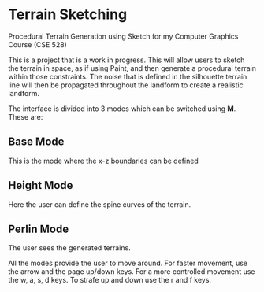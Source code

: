 # Terrain Sketching
Procedural Terrain Generation using Sketch for my Computer Graphics Course (CSE 528)

This is a project that is a work in progress. This will allow users to sketch the terrain in space, as if using Paint, and then generate a procedural terrain within those constraints. The noise that is defined in the silhouette terrain line will then be propagated throughout the landform to create a realistic landform.

The interface is divided into 3 modes which can be switched using **M**. These are:
## Base Mode
This is the mode where the x-z boundaries can be defined

## Height Mode
Here the user can define the spine curves of the terrain.

## Perlin Mode
The user sees the generated terrains.

All the modes provide the user to move around. For faster movement, use the arrow and the page up/down keys. For a more controlled movement use the w, a, s, d keys. To strafe up and down use the r and f keys.

